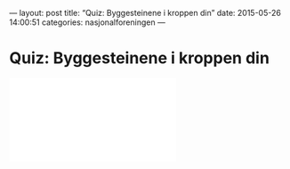 —
layout: post
title:  “Quiz: Byggesteinene i kroppen din”
date:   2015-05-26 14:00:51
categories: nasjonalforeningen
—

# Quiz: Byggesteinene i kroppen din
<iframe src=“https://docs.google.com/a/netliferesearch.com/forms/d/1APqnwF7s3agv27FjoFN9I5ER1pwSz6ieYE-N0FYzwxM/viewform?embedded=true” width=“600” height=“500” frameborder=“0” marginheight=“0” marginwidth=“0”>Loading…</iframe>